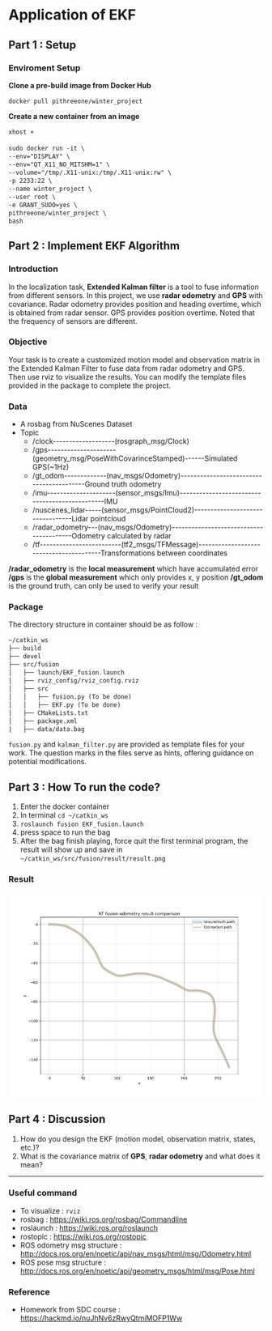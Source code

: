 # Application of EKF

## Part 1 : Setup
### Enviroment Setup
__Clone a pre-build image from Docker Hub__  
```
docker pull pithreeone/winter_project
```

__Create a new container from an image__  
  
```
xhost +

sudo docker run -it \
--env="DISPLAY" \
--env="QT_X11_NO_MITSHM=1" \
--volume="/tmp/.X11-unix:/tmp/.X11-unix:rw" \
-p 2233:22 \
--name winter_project \
--user root \
-e GRANT_SUDO=yes \
pithreeone/winter_project \
bash
```


## Part 2 : Implement EKF Algorithm
### Introduction
In the localization task, **Extended Kalman filter** is a tool to fuse information from different sensors. In this project, we use **radar odometry** and **GPS** with covariance. Radar odometry provides position and heading overtime, which is obtained from radar sensor. GPS provides position overtime. Noted that the frequency of sensors are different.

### Objective
Your task is to create a customized motion model and observation matrix in the Extended Kalman Filter to fuse data from radar odometry and GPS. Then use rviz to visualize the results. You can modify the template files provided in the package to complete the project.

### Data
* A rosbag from NuScenes Dataset
* Topic 
  - /clock-------------------(rosgraph_msg/Clock)
  - /gps---------------------(geometry_msg/PoseWithCovarinceStamped)------Simulated GPS(~1Hz)
  - /gt_odom-------------(nav_msgs/Odometry)-----------------------------------------Ground truth odometry
  - /imu---------------------(sensor_msgs/Imu)-----------------------------------------------IMU
  - /nuscenes_lidar-----(sensor_msgs/PointCloud2)---------------------------------Lidar pointcloud
  - /radar_odometry---(nav_msgs/Odometry)----------------------------------------Odometry calculated by radar
  - /tf-------------------------(tf2_msgs/TFMessage)----------------------------------------Transformations between coordinates

**/radar_odometry** is the **local measurement** which have accumulated error
**/gps** is the **global measurement** which only provides x, y position
**/gt_odom** is the ground truth, can only be used to verify your result

### Package
The directory structure in container should be as follow : 
```
~/catkin_ws
├── build
├── devel
├── src/fusion
│   ├── launch/EKF_fusion.launch
│   ├── rviz_config/rviz_config.rviz
│   ├── src
│   │   ├── fusion.py (To be done)
│   │   ├── EKF.py (To be done)
│   ├── CMakeLists.txt
│   ├── package.xml
|   ├── data/data.bag
```
`fusion.py` and `kalman_filter.py` are provided as template files for your work. The question marks in the files serve as hints, offering guidance on potential modifications.

## Part 3 :  How To run the code?
1. Enter the docker container
2. In terminal `cd ~/catkin_ws`
3. `roslaunch fusion EKF_fusion.launch `
4. press space to run the bag
5. After the bag finish playing, force quit the first terminal program, the result will show up and save in `~/catkin_ws/src/fusion/result/result.png`

### Result
![Alt text](result.png)

## Part 4 :  Discussion
1. How do you design the EKF (motion model, observation matrix, states, etc.)?
2. What is the covariance matrix of **GPS**, **radar odometry** and what does it mean?

---
### Useful command
* To visualize : `rviz`
* rosbag : https://wiki.ros.org/rosbag/Commandline
* roslaunch : https://wiki.ros.org/roslaunch
* rostopic : https://wiki.ros.org/rostopic
* ROS odometry msg structure : http://docs.ros.org/en/noetic/api/nav_msgs/html/msg/Odometry.html
* ROS pose msg structure : http://docs.ros.org/en/noetic/api/geometry_msgs/html/msg/Pose.html


### Reference
* Homework from SDC course : https://hackmd.io/nuJhNv6zRwyQtmiMOFP1Ww
